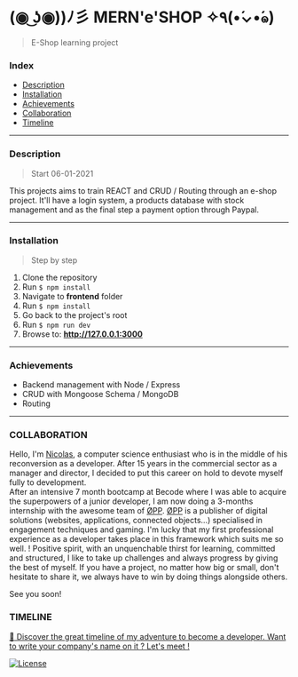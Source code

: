 # (◉ ͜ʖ◉))ﾉ彡 MERN'e'SHOP ✧٩(•́⌄•́๑)
>   E-Shop learning project

###  Index

-   [Description](#description)
-   [Installation](#installation)
-   [Achievements](#achievements)
-   [Collaboration](#collaboration)
-   [Timeline](#timeline)

---

### Description
> Start 06-01-2021

This projects aims to train REACT and CRUD / Routing through an e-shop project. 
It'll have a login system, a products database with stock management and as the final step a payment option through Paypal. 

---

### Installation
>   Step by step 

1. Clone the repository
2. Run ```$ npm install```
3. Navigate to **frontend** folder
4. Run ```$ npm install```
5. Go back to the project's root 
6. Run ```$ npm run dev```
7. Browse to: **http://127.0.0.1:3000**

---

### Achievements

*   Backend management with Node / Express
*   CRUD with Mongoose Schema / MongoDB
*   Routing 

---

### COLLABORATION

Hello, I'm [Nicolas](https://www.linkedin.com/in/nicolas-denoel/), a computer science enthusiast who is in the middle of his reconversion as a developer. After 15 years in the commercial sector as a manager and director, I decided to put this career on hold to devote myself fully to development.  
After an intensive 7 month bootcamp at Becode where I was able to acquire the superpowers of a junior developer, I am now doing a 3-months internship with the awesome team of [ØPP](http://opp.mx).
[ØPP](http://opp.mx) is a publisher of digital solutions (websites, applications, connected objects...) specialised in engagement techniques and gaming.
I'm lucky that my first professional experience as a developer takes place in this framework which suits me so well. !
Positive spirit, with an unquenchable thirst for learning, committed and structured, I like to take up challenges and always progress by giving the best of myself. 
If you have a project, no matter how big or small, don't hesitate to share it, we always have to win by doing things alongside others.  

See you soon!  

### TIMELINE
[:calendar: Discover the great timeline of my adventure to become a developer. Want to write your company's name on it ? Let's meet !](https://timelines.gitkraken.com/timeline/2e12cc334eb0406b84bf7a6339e666c4?range=2020-05-26_2020-06-27)  

[![License](http://img.shields.io/:license-mit-blue.svg?style=flat-square)](http://badges.mit-license.org)





